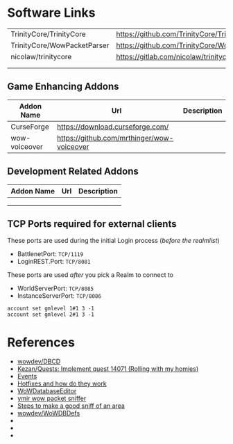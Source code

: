 # Software Links

| | | |
|-|-|-|
| TrinityCore/TrinityCore | https://github.com/TrinityCore/TrinityCore | |
| TrinityCore/WowPacketParser | https://github.com/TrinityCore/WowPacketParser | |
| nicolaw/trinitycore | https://gitlab.com/nicolaw/trinitycore | |
| | | |
| | | |


## Game Enhancing Addons

| Addon Name | Url | Description |
|-|-|-|
| CurseForge | https://download.curseforge.com/ | |
| wow-voiceover | https://github.com/mrthinger/wow-voiceover | |

## Development Related Addons

| Addon Name | Url | Description |
|-|-|-|
| | | |
| | | |
| | | |

## TCP Ports required for external clients

These ports are used during the initial Login process (_before the realmlist_)
* BattlenetPort: `TCP/1119`
* LoginREST.Port: `TCP/8081`

These ports are used _after_ you pick a Realm to connect to
* WorldServerPort: `TCP/8085`
* InstanceServerPort: `TCP/8086`

 ```
 account set gmlevel 1#1 3 -1
 account set gmlevel 2#1 3 -1
 ```

# References

* [wowdev/DBCD](https://github.com/wowdev/DBCD)
* [Kezan/Quests: Implement quest 14071 (Rolling with my homies)](https://github.com/TrinityCore/TrinityCore/pull/28253/commits/e4bd0c46af7536bc7249594bb1c5bfe6bdfede23)
* [Events](https://wowpedia.fandom.com/wiki/Events)
* [Hotfixes and how do they work](https://talk.trinitycore.org/t/hotfixes-and-how-do-they-work/31325)
* [WoWDatabaseEditor](https://github.com/BAndysc/WoWDatabaseEditor)
* [ymir wow packet sniffer](https://github.com/TrinityCore/ymir)
* [Steps to make a good sniff of an area](https://gist.github.com/Subv/c3498b5e952c5c978bcf)
* [wowdev/WoWDBDefs](https://github.com/wowdev/WoWDBDefs)
* []()
* []()
* []()

